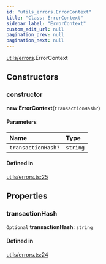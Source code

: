 ```yaml
---
id: "utils_errors.ErrorContext"
title: "Class: ErrorContext"
sidebar_label: "ErrorContext"
custom_edit_url: null
pagination_prev: null
pagination_next: null
---
```


[utils/errors](../modules/utils_errors.md).ErrorContext

## Constructors

### constructor

**new ErrorContext**(`transactionHash?`)

#### Parameters

| Name | Type |
| :------ | :------ |
| `transactionHash?` | `string` |

#### Defined in

[utils/errors.ts:25](https://github.com/maxhr/near--near-api-js/blob/87bf3c7e/packages/near-api-js/src/utils/errors.ts#L25)

## Properties

### transactionHash

 `Optional` **transactionHash**: `string`

#### Defined in

[utils/errors.ts:24](https://github.com/maxhr/near--near-api-js/blob/87bf3c7e/packages/near-api-js/src/utils/errors.ts#L24)
